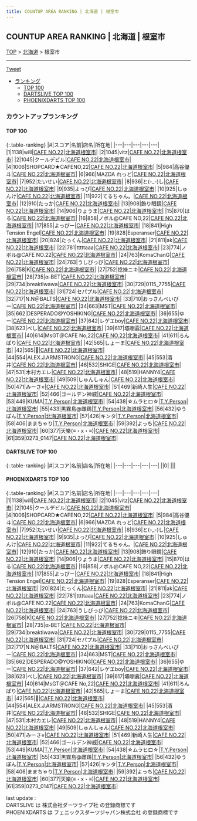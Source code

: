 ```yaml
---
title: COUNTUP AREA RANKING | 北海道 | 根室市
---
```

## COUNTUP AREA RANKING | 北海道 | 根室市

[TOP](/darts/rank/) > [北海道](/darts/rank/北海道/) > 根室市

___

<a href="https://twitter.com/share?ref_src=twsrc%5Etfw" data-text="COUNTUP AREA RANKING | 北海道根室市" class="twitter-share-button" data-hashtags="DARTSLIVE,PHOENIXDARTS,darts,ダーツ" data-show-count="false">Tweet</a>

* [ランキング](#カウントアップランキング)
    * [TOP 100](#top-100)
    * [DARTSLIVE TOP 100](#dartslive-top-100)
    * [PHOENIXDARTS TOP 100](#phoenixdarts-top-100)

### カウントアップランキング

#### TOP 100



{:.table-ranking}
|#|スコア|名前|店名|所在地|
|---|---|---|---|---|
|1|1138|<span class="rank-name-pd">will</span>|<a href="https://vs.phoenixdarts.com/jp/shop/shopDetailInfo/s_47493?s_seq=47493">CAFE NO.22</a>|<a href="/darts/rank/北海道/根室市">北海道根室市</a>|
|2|1045|<span class="rank-name-pd">vitz</span>|<a href="https://vs.phoenixdarts.com/jp/shop/shopDetailInfo/s_47493?s_seq=47493">CAFE NO.22</a>|<a href="/darts/rank/北海道/根室市">北海道根室市</a>|
|2|1045|<span class="rank-name-pd">クールデビル</span>|<a href="https://vs.phoenixdarts.com/jp/shop/shopDetailInfo/s_47493?s_seq=47493">CAFE NO.22</a>|<a href="/darts/rank/北海道/根室市">北海道根室市</a>|
|4|1006|<span class="rank-name-pd">SHOPCARD★CAFENO,22</span>|<a href="https://vs.phoenixdarts.com/jp/shop/shopDetailInfo/s_47493?s_seq=47493">CAFE NO.22</a>|<a href="/darts/rank/北海道/根室市">北海道根室市</a>|
|5|984|<span class="rank-name-pd">高谷優斗</span>|<a href="https://vs.phoenixdarts.com/jp/shop/shopDetailInfo/s_47493?s_seq=47493">CAFE NO.22</a>|<a href="/darts/rank/北海道/根室市">北海道根室市</a>|
|6|966|<span class="rank-name-pd">MAZDA れっど</span>|<a href="https://vs.phoenixdarts.com/jp/shop/shopDetailInfo/s_47493?s_seq=47493">CAFE NO.22</a>|<a href="/darts/rank/北海道/根室市">北海道根室市</a>|
|7|952|<span class="rank-name-pd">たいせい</span>|<a href="https://vs.phoenixdarts.com/jp/shop/shopDetailInfo/s_47493?s_seq=47493">CAFE NO.22</a>|<a href="/darts/rank/北海道/根室市">北海道根室市</a>|
|8|936|<span class="rank-name-pd">と(-_-)し</span>|<a href="https://vs.phoenixdarts.com/jp/shop/shopDetailInfo/s_47493?s_seq=47493">CAFE NO.22</a>|<a href="/darts/rank/北海道/根室市">北海道根室市</a>|
|9|935|<span class="rank-name-pd">よっぴ</span>|<a href="https://vs.phoenixdarts.com/jp/shop/shopDetailInfo/s_47493?s_seq=47493">CAFE NO.22</a>|<a href="/darts/rank/北海道/根室市">北海道根室市</a>|
|10|925|<span class="rank-name-pd">しゅんけ</span>|<a href="https://vs.phoenixdarts.com/jp/shop/shopDetailInfo/s_47493?s_seq=47493">CAFE NO.22</a>|<a href="/darts/rank/北海道/根室市">北海道根室市</a>|
|11|922|<span class="rank-name-pd">てるちゃん。</span>|<a href="https://vs.phoenixdarts.com/jp/shop/shopDetailInfo/s_47493?s_seq=47493">CAFE NO.22</a>|<a href="/darts/rank/北海道/根室市">北海道根室市</a>|
|12|910|<span class="rank-name-pd">たっか</span>|<a href="https://vs.phoenixdarts.com/jp/shop/shopDetailInfo/s_47493?s_seq=47493">CAFE NO.22</a>|<a href="/darts/rank/北海道/根室市">北海道根室市</a>|
|13|908|<span class="rank-name-pd">飾り眼鏡</span>|<a href="https://vs.phoenixdarts.com/jp/shop/shopDetailInfo/s_47493?s_seq=47493">CAFE NO.22</a>|<a href="/darts/rank/北海道/根室市">北海道根室市</a>|
|14|906|<span class="rank-name-pd">りょうま</span>|<a href="https://vs.phoenixdarts.com/jp/shop/shopDetailInfo/s_47493?s_seq=47493">CAFE NO.22</a>|<a href="/darts/rank/北海道/根室市">北海道根室市</a>|
|15|870|<span class="rank-name-pd">はる</span>|<a href="https://vs.phoenixdarts.com/jp/shop/shopDetailInfo/s_47493?s_seq=47493">CAFE NO.22</a>|<a href="/darts/rank/北海道/根室市">北海道根室市</a>|
|16|858|<span class="rank-name-pd">ノボル@CAFE NO,22</span>|<a href="https://vs.phoenixdarts.com/jp/shop/shopDetailInfo/s_47493?s_seq=47493">CAFE NO.22</a>|<a href="/darts/rank/北海道/根室市">北海道根室市</a>|
|17|855|<span class="rank-name-pd">よっぴー</span>|<a href="https://vs.phoenixdarts.com/jp/shop/shopDetailInfo/s_47493?s_seq=47493">CAFE NO.22</a>|<a href="/darts/rank/北海道/根室市">北海道根室市</a>|
|18|841|<span class="rank-name-pd">High Tension Engel</span>|<a href="https://vs.phoenixdarts.com/jp/shop/shopDetailInfo/s_47493?s_seq=47493">CAFE NO.22</a>|<a href="/darts/rank/北海道/根室市">北海道根室市</a>|
|19|828|<span class="rank-name-pd">Esperanser</span>|<a href="https://vs.phoenixdarts.com/jp/shop/shopDetailInfo/s_47493?s_seq=47493">CAFE NO.22</a>|<a href="/darts/rank/北海道/根室市">北海道根室市</a>|
|20|824|<span class="rank-name-pd">たっくん</span>|<a href="https://vs.phoenixdarts.com/jp/shop/shopDetailInfo/s_47493?s_seq=47493">CAFE NO.22</a>|<a href="/darts/rank/北海道/根室市">北海道根室市</a>|
|21|811|<span class="rank-name-pd">ak</span>|<a href="https://vs.phoenixdarts.com/jp/shop/shopDetailInfo/s_47493?s_seq=47493">CAFE NO.22</a>|<a href="/darts/rank/北海道/根室市">北海道根室市</a>|
|22|781|<span class="rank-name-pd">tttttaaa</span>|<a href="https://vs.phoenixdarts.com/jp/shop/shopDetailInfo/s_47493?s_seq=47493">CAFE NO.22</a>|<a href="/darts/rank/北海道/根室市">北海道根室市</a>|
|23|774|<span class="rank-name-pd">ノボル@CAFE NO.22</span>|<a href="https://vs.phoenixdarts.com/jp/shop/shopDetailInfo/s_47493?s_seq=47493">CAFE NO.22</a>|<a href="/darts/rank/北海道/根室市">北海道根室市</a>|
|24|763|<span class="rank-name-pd">KomaChanG</span>|<a href="https://vs.phoenixdarts.com/jp/shop/shopDetailInfo/s_47493?s_seq=47493">CAFE NO.22</a>|<a href="/darts/rank/北海道/根室市">北海道根室市</a>|
|24|763|<span class="rank-name-pd">うしぴっぴ</span>|<a href="https://vs.phoenixdarts.com/jp/shop/shopDetailInfo/s_47493?s_seq=47493">CAFE NO.22</a>|<a href="/darts/rank/北海道/根室市">北海道根室市</a>|
|26|758|<span class="rank-name-pd">K</span>|<a href="https://vs.phoenixdarts.com/jp/shop/shopDetailInfo/s_47493?s_seq=47493">CAFE NO.22</a>|<a href="/darts/rank/北海道/根室市">北海道根室市</a>|
|27|752|<span class="rank-name-pd">捻挫ニキ</span>|<a href="https://vs.phoenixdarts.com/jp/shop/shopDetailInfo/s_47493?s_seq=47493">CAFE NO.22</a>|<a href="/darts/rank/北海道/根室市">北海道根室市</a>|
|28|735|<span class="rank-name-pd">α-BET</span>|<a href="https://vs.phoenixdarts.com/jp/shop/shopDetailInfo/s_47493?s_seq=47493">CAFE NO.22</a>|<a href="/darts/rank/北海道/根室市">北海道根室市</a>|
|29|734|<span class="rank-name-pd">breaktiwawa</span>|<a href="https://vs.phoenixdarts.com/jp/shop/shopDetailInfo/s_47493?s_seq=47493">CAFE NO.22</a>|<a href="/darts/rank/北海道/根室市">北海道根室市</a>|
|30|729|<span class="rank-name-pd">0115_7755</span>|<a href="https://vs.phoenixdarts.com/jp/shop/shopDetailInfo/s_47493?s_seq=47493">CAFE NO.22</a>|<a href="/darts/rank/北海道/根室市">北海道根室市</a>|
|31|724|<span class="rank-name-pd">セパプル</span>|<a href="https://vs.phoenixdarts.com/jp/shop/shopDetailInfo/s_47493?s_seq=47493">CAFE NO.22</a>|<a href="/darts/rank/北海道/根室市">北海道根室市</a>|
|32|717|<span class="rank-name-pd">N.N＠BALTS</span>|<a href="https://vs.phoenixdarts.com/jp/shop/shopDetailInfo/s_47493?s_seq=47493">CAFE NO.22</a>|<a href="/darts/rank/北海道/根室市">北海道根室市</a>|
|33|710|<span class="rank-name-pd">おっさんべいびー</span>|<a href="https://vs.phoenixdarts.com/jp/shop/shopDetailInfo/s_47493?s_seq=47493">CAFE NO.22</a>|<a href="/darts/rank/北海道/根室市">北海道根室市</a>|
|34|663|<span class="rank-name-pd">MST</span>|<a href="https://vs.phoenixdarts.com/jp/shop/shopDetailInfo/s_47493?s_seq=47493">CAFE NO.22</a>|<a href="/darts/rank/北海道/根室市">北海道根室市</a>|
|35|662|<span class="rank-name-pd">DESPERADO@YOSHIKING</span>|<a href="https://vs.phoenixdarts.com/jp/shop/shopDetailInfo/s_47493?s_seq=47493">CAFE NO.22</a>|<a href="/darts/rank/北海道/根室市">北海道根室市</a>|
|36|655|<span class="rank-name-pd">ゆー</span>|<a href="https://vs.phoenixdarts.com/jp/shop/shopDetailInfo/s_47493?s_seq=47493">CAFE NO.22</a>|<a href="/darts/rank/北海道/根室市">北海道根室市</a>|
|37|642|<span class="rank-name-pd">レゲエboy</span>|<a href="https://vs.phoenixdarts.com/jp/shop/shopDetailInfo/s_47493?s_seq=47493">CAFE NO.22</a>|<a href="/darts/rank/北海道/根室市">北海道根室市</a>|
|38|623|<span class="rank-name-pd">べし</span>|<a href="https://vs.phoenixdarts.com/jp/shop/shopDetailInfo/s_47493?s_seq=47493">CAFE NO.22</a>|<a href="/darts/rank/北海道/根室市">北海道根室市</a>|
|39|617|<span class="rank-name-pd">壩嚠蠧</span>|<a href="https://vs.phoenixdarts.com/jp/shop/shopDetailInfo/s_47493?s_seq=47493">CAFE NO.22</a>|<a href="/darts/rank/北海道/根室市">北海道根室市</a>|
|40|614|<span class="rank-name-pd">MsGT＠CAFE No,22</span>|<a href="https://vs.phoenixdarts.com/jp/shop/shopDetailInfo/s_47493?s_seq=47493">CAFE NO.22</a>|<a href="/darts/rank/北海道/根室市">北海道根室市</a>|
|41|611|<span class="rank-name-pd">ろんぱり</span>|<a href="https://vs.phoenixdarts.com/jp/shop/shopDetailInfo/s_47493?s_seq=47493">CAFE NO.22</a>|<a href="/darts/rank/北海道/根室市">北海道根室市</a>|
|42|565|<span class="rank-name-pd">しょーま</span>|<a href="https://vs.phoenixdarts.com/jp/shop/shopDetailInfo/s_47493?s_seq=47493">CAFE NO.22</a>|<a href="/darts/rank/北海道/根室市">北海道根室市</a>|
|42|565|<span class="rank-name-pd">🧸</span>|<a href="https://vs.phoenixdarts.com/jp/shop/shopDetailInfo/s_47493?s_seq=47493">CAFE NO.22</a>|<a href="/darts/rank/北海道/根室市">北海道根室市</a>|
|44|554|<span class="rank-name-pd">ALEX.J.ARMSTRONG</span>|<a href="https://vs.phoenixdarts.com/jp/shop/shopDetailInfo/s_47493?s_seq=47493">CAFE NO.22</a>|<a href="/darts/rank/北海道/根室市">北海道根室市</a>|
|45|553|<span class="rank-name-pd">酒井</span>|<a href="https://vs.phoenixdarts.com/jp/shop/shopDetailInfo/s_47493?s_seq=47493">CAFE NO.22</a>|<a href="/darts/rank/北海道/根室市">北海道根室市</a>|
|46|532|<span class="rank-name-pd">SHIGE</span>|<a href="https://vs.phoenixdarts.com/jp/shop/shopDetailInfo/s_47493?s_seq=47493">CAFE NO.22</a>|<a href="/darts/rank/北海道/根室市">北海道根室市</a>|
|47|531|<span class="rank-name-pd">木村カエレ</span>|<a href="https://vs.phoenixdarts.com/jp/shop/shopDetailInfo/s_47493?s_seq=47493">CAFE NO.22</a>|<a href="/darts/rank/北海道/根室市">北海道根室市</a>|
|48|519|<span class="rank-name-pd">HANNY4</span>|<a href="https://vs.phoenixdarts.com/jp/shop/shopDetailInfo/s_47493?s_seq=47493">CAFE NO.22</a>|<a href="/darts/rank/北海道/根室市">北海道根室市</a>|
|49|509|<span class="rank-name-pd">しゅんしゅん</span>|<a href="https://vs.phoenixdarts.com/jp/shop/shopDetailInfo/s_47493?s_seq=47493">CAFE NO.22</a>|<a href="/darts/rank/北海道/根室市">北海道根室市</a>|
|50|471|<span class="rank-name-pd">みーさ⭐︎</span>|<a href="https://vs.phoenixdarts.com/jp/shop/shopDetailInfo/s_47493?s_seq=47493">CAFE NO.22</a>|<a href="/darts/rank/北海道/根室市">北海道根室市</a>|
|51|469|<span class="rank-name-pd">新崎人生</span>|<a href="https://vs.phoenixdarts.com/jp/shop/shopDetailInfo/s_47493?s_seq=47493">CAFE NO.22</a>|<a href="/darts/rank/北海道/根室市">北海道根室市</a>|
|52|466|<span class="rank-name-pd">ゴールデン神威</span>|<a href="https://vs.phoenixdarts.com/jp/shop/shopDetailInfo/s_47493?s_seq=47493">CAFE NO.22</a>|<a href="/darts/rank/北海道/根室市">北海道根室市</a>|
|53|449|<span class="rank-name-pd">KUMA</span>|<a href="https://vs.phoenixdarts.com/jp/shop/shopDetailInfo/s_78591?s_seq=78591">T.Y.Person</a>|<a href="/darts/rank/北海道/根室市">北海道根室市</a>|
|54|438|<span class="rank-name-pd">☆ムラヒロ☆</span>|<a href="https://vs.phoenixdarts.com/jp/shop/shopDetailInfo/s_78591?s_seq=78591">T.Y.Person</a>|<a href="/darts/rank/北海道/根室市">北海道根室市</a>|
|55|433|<span class="rank-name-pd">黒霧島@雌鶏</span>|<a href="https://vs.phoenixdarts.com/jp/shop/shopDetailInfo/s_78591?s_seq=78591">T.Y.Person</a>|<a href="/darts/rank/北海道/根室市">北海道根室市</a>|
|56|432|<span class="rank-name-pd">ゆうぽん</span>|<a href="https://vs.phoenixdarts.com/jp/shop/shopDetailInfo/s_78591?s_seq=78591">T.Y.Person</a>|<a href="/darts/rank/北海道/根室市">北海道根室市</a>|
|57|426|<span class="rank-name-pd">キンタ</span>|<a href="https://vs.phoenixdarts.com/jp/shop/shopDetailInfo/s_78591?s_seq=78591">T.Y.Person</a>|<a href="/darts/rank/北海道/根室市">北海道根室市</a>|
|58|406|<span class="rank-name-pd">ままちゃり</span>|<a href="https://vs.phoenixdarts.com/jp/shop/shopDetailInfo/s_78591?s_seq=78591">T.Y.Person</a>|<a href="/darts/rank/北海道/根室市">北海道根室市</a>|
|59|392|<span class="rank-name-pd">よっち</span>|<a href="https://vs.phoenixdarts.com/jp/shop/shopDetailInfo/s_47493?s_seq=47493">CAFE NO.22</a>|<a href="/darts/rank/北海道/根室市">北海道根室市</a>|
|60|377|<span class="rank-name-pd">天樂(≡・x・≡)</span>|<a href="https://vs.phoenixdarts.com/jp/shop/shopDetailInfo/s_47493?s_seq=47493">CAFE NO.22</a>|<a href="/darts/rank/北海道/根室市">北海道根室市</a>|
|61|359|<span class="rank-name-pd">0273_0147</span>|<a href="https://vs.phoenixdarts.com/jp/shop/shopDetailInfo/s_47493?s_seq=47493">CAFE NO.22</a>|<a href="/darts/rank/北海道/根室市">北海道根室市</a>|


#### DARTSLIVE TOP 100



{:.table-ranking}
|#|スコア|名前|店名|所在地|
|---|---|---|---|---|
||0|<span class="rank-name-dl"> </span>|<a href=""></a>|<a href="/darts/rank//"></a>|


#### PHOENIXDARTS TOP 100



{:.table-ranking}
|#|スコア|名前|店名|所在地|
|---|---|---|---|---|
|1|1138|<span class="rank-name-pd">will</span>|<a href="https://vs.phoenixdarts.com/jp/shop/shopDetailInfo/s_47493?s_seq=47493">CAFE NO.22</a>|<a href="/darts/rank/北海道/根室市">北海道根室市</a>|
|2|1045|<span class="rank-name-pd">vitz</span>|<a href="https://vs.phoenixdarts.com/jp/shop/shopDetailInfo/s_47493?s_seq=47493">CAFE NO.22</a>|<a href="/darts/rank/北海道/根室市">北海道根室市</a>|
|2|1045|<span class="rank-name-pd">クールデビル</span>|<a href="https://vs.phoenixdarts.com/jp/shop/shopDetailInfo/s_47493?s_seq=47493">CAFE NO.22</a>|<a href="/darts/rank/北海道/根室市">北海道根室市</a>|
|4|1006|<span class="rank-name-pd">SHOPCARD★CAFENO,22</span>|<a href="https://vs.phoenixdarts.com/jp/shop/shopDetailInfo/s_47493?s_seq=47493">CAFE NO.22</a>|<a href="/darts/rank/北海道/根室市">北海道根室市</a>|
|5|984|<span class="rank-name-pd">高谷優斗</span>|<a href="https://vs.phoenixdarts.com/jp/shop/shopDetailInfo/s_47493?s_seq=47493">CAFE NO.22</a>|<a href="/darts/rank/北海道/根室市">北海道根室市</a>|
|6|966|<span class="rank-name-pd">MAZDA れっど</span>|<a href="https://vs.phoenixdarts.com/jp/shop/shopDetailInfo/s_47493?s_seq=47493">CAFE NO.22</a>|<a href="/darts/rank/北海道/根室市">北海道根室市</a>|
|7|952|<span class="rank-name-pd">たいせい</span>|<a href="https://vs.phoenixdarts.com/jp/shop/shopDetailInfo/s_47493?s_seq=47493">CAFE NO.22</a>|<a href="/darts/rank/北海道/根室市">北海道根室市</a>|
|8|936|<span class="rank-name-pd">と(-_-)し</span>|<a href="https://vs.phoenixdarts.com/jp/shop/shopDetailInfo/s_47493?s_seq=47493">CAFE NO.22</a>|<a href="/darts/rank/北海道/根室市">北海道根室市</a>|
|9|935|<span class="rank-name-pd">よっぴ</span>|<a href="https://vs.phoenixdarts.com/jp/shop/shopDetailInfo/s_47493?s_seq=47493">CAFE NO.22</a>|<a href="/darts/rank/北海道/根室市">北海道根室市</a>|
|10|925|<span class="rank-name-pd">しゅんけ</span>|<a href="https://vs.phoenixdarts.com/jp/shop/shopDetailInfo/s_47493?s_seq=47493">CAFE NO.22</a>|<a href="/darts/rank/北海道/根室市">北海道根室市</a>|
|11|922|<span class="rank-name-pd">てるちゃん。</span>|<a href="https://vs.phoenixdarts.com/jp/shop/shopDetailInfo/s_47493?s_seq=47493">CAFE NO.22</a>|<a href="/darts/rank/北海道/根室市">北海道根室市</a>|
|12|910|<span class="rank-name-pd">たっか</span>|<a href="https://vs.phoenixdarts.com/jp/shop/shopDetailInfo/s_47493?s_seq=47493">CAFE NO.22</a>|<a href="/darts/rank/北海道/根室市">北海道根室市</a>|
|13|908|<span class="rank-name-pd">飾り眼鏡</span>|<a href="https://vs.phoenixdarts.com/jp/shop/shopDetailInfo/s_47493?s_seq=47493">CAFE NO.22</a>|<a href="/darts/rank/北海道/根室市">北海道根室市</a>|
|14|906|<span class="rank-name-pd">りょうま</span>|<a href="https://vs.phoenixdarts.com/jp/shop/shopDetailInfo/s_47493?s_seq=47493">CAFE NO.22</a>|<a href="/darts/rank/北海道/根室市">北海道根室市</a>|
|15|870|<span class="rank-name-pd">はる</span>|<a href="https://vs.phoenixdarts.com/jp/shop/shopDetailInfo/s_47493?s_seq=47493">CAFE NO.22</a>|<a href="/darts/rank/北海道/根室市">北海道根室市</a>|
|16|858|<span class="rank-name-pd">ノボル@CAFE NO,22</span>|<a href="https://vs.phoenixdarts.com/jp/shop/shopDetailInfo/s_47493?s_seq=47493">CAFE NO.22</a>|<a href="/darts/rank/北海道/根室市">北海道根室市</a>|
|17|855|<span class="rank-name-pd">よっぴー</span>|<a href="https://vs.phoenixdarts.com/jp/shop/shopDetailInfo/s_47493?s_seq=47493">CAFE NO.22</a>|<a href="/darts/rank/北海道/根室市">北海道根室市</a>|
|18|841|<span class="rank-name-pd">High Tension Engel</span>|<a href="https://vs.phoenixdarts.com/jp/shop/shopDetailInfo/s_47493?s_seq=47493">CAFE NO.22</a>|<a href="/darts/rank/北海道/根室市">北海道根室市</a>|
|19|828|<span class="rank-name-pd">Esperanser</span>|<a href="https://vs.phoenixdarts.com/jp/shop/shopDetailInfo/s_47493?s_seq=47493">CAFE NO.22</a>|<a href="/darts/rank/北海道/根室市">北海道根室市</a>|
|20|824|<span class="rank-name-pd">たっくん</span>|<a href="https://vs.phoenixdarts.com/jp/shop/shopDetailInfo/s_47493?s_seq=47493">CAFE NO.22</a>|<a href="/darts/rank/北海道/根室市">北海道根室市</a>|
|21|811|<span class="rank-name-pd">ak</span>|<a href="https://vs.phoenixdarts.com/jp/shop/shopDetailInfo/s_47493?s_seq=47493">CAFE NO.22</a>|<a href="/darts/rank/北海道/根室市">北海道根室市</a>|
|22|781|<span class="rank-name-pd">tttttaaa</span>|<a href="https://vs.phoenixdarts.com/jp/shop/shopDetailInfo/s_47493?s_seq=47493">CAFE NO.22</a>|<a href="/darts/rank/北海道/根室市">北海道根室市</a>|
|23|774|<span class="rank-name-pd">ノボル@CAFE NO.22</span>|<a href="https://vs.phoenixdarts.com/jp/shop/shopDetailInfo/s_47493?s_seq=47493">CAFE NO.22</a>|<a href="/darts/rank/北海道/根室市">北海道根室市</a>|
|24|763|<span class="rank-name-pd">KomaChanG</span>|<a href="https://vs.phoenixdarts.com/jp/shop/shopDetailInfo/s_47493?s_seq=47493">CAFE NO.22</a>|<a href="/darts/rank/北海道/根室市">北海道根室市</a>|
|24|763|<span class="rank-name-pd">うしぴっぴ</span>|<a href="https://vs.phoenixdarts.com/jp/shop/shopDetailInfo/s_47493?s_seq=47493">CAFE NO.22</a>|<a href="/darts/rank/北海道/根室市">北海道根室市</a>|
|26|758|<span class="rank-name-pd">K</span>|<a href="https://vs.phoenixdarts.com/jp/shop/shopDetailInfo/s_47493?s_seq=47493">CAFE NO.22</a>|<a href="/darts/rank/北海道/根室市">北海道根室市</a>|
|27|752|<span class="rank-name-pd">捻挫ニキ</span>|<a href="https://vs.phoenixdarts.com/jp/shop/shopDetailInfo/s_47493?s_seq=47493">CAFE NO.22</a>|<a href="/darts/rank/北海道/根室市">北海道根室市</a>|
|28|735|<span class="rank-name-pd">α-BET</span>|<a href="https://vs.phoenixdarts.com/jp/shop/shopDetailInfo/s_47493?s_seq=47493">CAFE NO.22</a>|<a href="/darts/rank/北海道/根室市">北海道根室市</a>|
|29|734|<span class="rank-name-pd">breaktiwawa</span>|<a href="https://vs.phoenixdarts.com/jp/shop/shopDetailInfo/s_47493?s_seq=47493">CAFE NO.22</a>|<a href="/darts/rank/北海道/根室市">北海道根室市</a>|
|30|729|<span class="rank-name-pd">0115_7755</span>|<a href="https://vs.phoenixdarts.com/jp/shop/shopDetailInfo/s_47493?s_seq=47493">CAFE NO.22</a>|<a href="/darts/rank/北海道/根室市">北海道根室市</a>|
|31|724|<span class="rank-name-pd">セパプル</span>|<a href="https://vs.phoenixdarts.com/jp/shop/shopDetailInfo/s_47493?s_seq=47493">CAFE NO.22</a>|<a href="/darts/rank/北海道/根室市">北海道根室市</a>|
|32|717|<span class="rank-name-pd">N.N＠BALTS</span>|<a href="https://vs.phoenixdarts.com/jp/shop/shopDetailInfo/s_47493?s_seq=47493">CAFE NO.22</a>|<a href="/darts/rank/北海道/根室市">北海道根室市</a>|
|33|710|<span class="rank-name-pd">おっさんべいびー</span>|<a href="https://vs.phoenixdarts.com/jp/shop/shopDetailInfo/s_47493?s_seq=47493">CAFE NO.22</a>|<a href="/darts/rank/北海道/根室市">北海道根室市</a>|
|34|663|<span class="rank-name-pd">MST</span>|<a href="https://vs.phoenixdarts.com/jp/shop/shopDetailInfo/s_47493?s_seq=47493">CAFE NO.22</a>|<a href="/darts/rank/北海道/根室市">北海道根室市</a>|
|35|662|<span class="rank-name-pd">DESPERADO@YOSHIKING</span>|<a href="https://vs.phoenixdarts.com/jp/shop/shopDetailInfo/s_47493?s_seq=47493">CAFE NO.22</a>|<a href="/darts/rank/北海道/根室市">北海道根室市</a>|
|36|655|<span class="rank-name-pd">ゆー</span>|<a href="https://vs.phoenixdarts.com/jp/shop/shopDetailInfo/s_47493?s_seq=47493">CAFE NO.22</a>|<a href="/darts/rank/北海道/根室市">北海道根室市</a>|
|37|642|<span class="rank-name-pd">レゲエboy</span>|<a href="https://vs.phoenixdarts.com/jp/shop/shopDetailInfo/s_47493?s_seq=47493">CAFE NO.22</a>|<a href="/darts/rank/北海道/根室市">北海道根室市</a>|
|38|623|<span class="rank-name-pd">べし</span>|<a href="https://vs.phoenixdarts.com/jp/shop/shopDetailInfo/s_47493?s_seq=47493">CAFE NO.22</a>|<a href="/darts/rank/北海道/根室市">北海道根室市</a>|
|39|617|<span class="rank-name-pd">壩嚠蠧</span>|<a href="https://vs.phoenixdarts.com/jp/shop/shopDetailInfo/s_47493?s_seq=47493">CAFE NO.22</a>|<a href="/darts/rank/北海道/根室市">北海道根室市</a>|
|40|614|<span class="rank-name-pd">MsGT＠CAFE No,22</span>|<a href="https://vs.phoenixdarts.com/jp/shop/shopDetailInfo/s_47493?s_seq=47493">CAFE NO.22</a>|<a href="/darts/rank/北海道/根室市">北海道根室市</a>|
|41|611|<span class="rank-name-pd">ろんぱり</span>|<a href="https://vs.phoenixdarts.com/jp/shop/shopDetailInfo/s_47493?s_seq=47493">CAFE NO.22</a>|<a href="/darts/rank/北海道/根室市">北海道根室市</a>|
|42|565|<span class="rank-name-pd">しょーま</span>|<a href="https://vs.phoenixdarts.com/jp/shop/shopDetailInfo/s_47493?s_seq=47493">CAFE NO.22</a>|<a href="/darts/rank/北海道/根室市">北海道根室市</a>|
|42|565|<span class="rank-name-pd">🧸</span>|<a href="https://vs.phoenixdarts.com/jp/shop/shopDetailInfo/s_47493?s_seq=47493">CAFE NO.22</a>|<a href="/darts/rank/北海道/根室市">北海道根室市</a>|
|44|554|<span class="rank-name-pd">ALEX.J.ARMSTRONG</span>|<a href="https://vs.phoenixdarts.com/jp/shop/shopDetailInfo/s_47493?s_seq=47493">CAFE NO.22</a>|<a href="/darts/rank/北海道/根室市">北海道根室市</a>|
|45|553|<span class="rank-name-pd">酒井</span>|<a href="https://vs.phoenixdarts.com/jp/shop/shopDetailInfo/s_47493?s_seq=47493">CAFE NO.22</a>|<a href="/darts/rank/北海道/根室市">北海道根室市</a>|
|46|532|<span class="rank-name-pd">SHIGE</span>|<a href="https://vs.phoenixdarts.com/jp/shop/shopDetailInfo/s_47493?s_seq=47493">CAFE NO.22</a>|<a href="/darts/rank/北海道/根室市">北海道根室市</a>|
|47|531|<span class="rank-name-pd">木村カエレ</span>|<a href="https://vs.phoenixdarts.com/jp/shop/shopDetailInfo/s_47493?s_seq=47493">CAFE NO.22</a>|<a href="/darts/rank/北海道/根室市">北海道根室市</a>|
|48|519|<span class="rank-name-pd">HANNY4</span>|<a href="https://vs.phoenixdarts.com/jp/shop/shopDetailInfo/s_47493?s_seq=47493">CAFE NO.22</a>|<a href="/darts/rank/北海道/根室市">北海道根室市</a>|
|49|509|<span class="rank-name-pd">しゅんしゅん</span>|<a href="https://vs.phoenixdarts.com/jp/shop/shopDetailInfo/s_47493?s_seq=47493">CAFE NO.22</a>|<a href="/darts/rank/北海道/根室市">北海道根室市</a>|
|50|471|<span class="rank-name-pd">みーさ⭐︎</span>|<a href="https://vs.phoenixdarts.com/jp/shop/shopDetailInfo/s_47493?s_seq=47493">CAFE NO.22</a>|<a href="/darts/rank/北海道/根室市">北海道根室市</a>|
|51|469|<span class="rank-name-pd">新崎人生</span>|<a href="https://vs.phoenixdarts.com/jp/shop/shopDetailInfo/s_47493?s_seq=47493">CAFE NO.22</a>|<a href="/darts/rank/北海道/根室市">北海道根室市</a>|
|52|466|<span class="rank-name-pd">ゴールデン神威</span>|<a href="https://vs.phoenixdarts.com/jp/shop/shopDetailInfo/s_47493?s_seq=47493">CAFE NO.22</a>|<a href="/darts/rank/北海道/根室市">北海道根室市</a>|
|53|449|<span class="rank-name-pd">KUMA</span>|<a href="https://vs.phoenixdarts.com/jp/shop/shopDetailInfo/s_78591?s_seq=78591">T.Y.Person</a>|<a href="/darts/rank/北海道/根室市">北海道根室市</a>|
|54|438|<span class="rank-name-pd">☆ムラヒロ☆</span>|<a href="https://vs.phoenixdarts.com/jp/shop/shopDetailInfo/s_78591?s_seq=78591">T.Y.Person</a>|<a href="/darts/rank/北海道/根室市">北海道根室市</a>|
|55|433|<span class="rank-name-pd">黒霧島@雌鶏</span>|<a href="https://vs.phoenixdarts.com/jp/shop/shopDetailInfo/s_78591?s_seq=78591">T.Y.Person</a>|<a href="/darts/rank/北海道/根室市">北海道根室市</a>|
|56|432|<span class="rank-name-pd">ゆうぽん</span>|<a href="https://vs.phoenixdarts.com/jp/shop/shopDetailInfo/s_78591?s_seq=78591">T.Y.Person</a>|<a href="/darts/rank/北海道/根室市">北海道根室市</a>|
|57|426|<span class="rank-name-pd">キンタ</span>|<a href="https://vs.phoenixdarts.com/jp/shop/shopDetailInfo/s_78591?s_seq=78591">T.Y.Person</a>|<a href="/darts/rank/北海道/根室市">北海道根室市</a>|
|58|406|<span class="rank-name-pd">ままちゃり</span>|<a href="https://vs.phoenixdarts.com/jp/shop/shopDetailInfo/s_78591?s_seq=78591">T.Y.Person</a>|<a href="/darts/rank/北海道/根室市">北海道根室市</a>|
|59|392|<span class="rank-name-pd">よっち</span>|<a href="https://vs.phoenixdarts.com/jp/shop/shopDetailInfo/s_47493?s_seq=47493">CAFE NO.22</a>|<a href="/darts/rank/北海道/根室市">北海道根室市</a>|
|60|377|<span class="rank-name-pd">天樂(≡・x・≡)</span>|<a href="https://vs.phoenixdarts.com/jp/shop/shopDetailInfo/s_47493?s_seq=47493">CAFE NO.22</a>|<a href="/darts/rank/北海道/根室市">北海道根室市</a>|
|61|359|<span class="rank-name-pd">0273_0147</span>|<a href="https://vs.phoenixdarts.com/jp/shop/shopDetailInfo/s_47493?s_seq=47493">CAFE NO.22</a>|<a href="/darts/rank/北海道/根室市">北海道根室市</a>|


<div class="footer border-top border-gray-light mt-5 pt-3 text-right text-gray">
    last update : <span style="font-weight: italic" id="foot_last_modified"></span><br />
    DARTSLIVE は 株式会社ダーツライブ社 の登録商標です<br />
    PHOENIXDARTS は フェニックスダーツジャパン株式会社 の登録商標です<br />
</div>

<script src="https://cdnjs.cloudflare.com/ajax/libs/jquery.tablesorter/2.31.3/js/jquery.tablesorter.min.js" integrity="sha512-qzgd5cYSZcosqpzpn7zF2ZId8f/8CHmFKZ8j7mU4OUXTNRd5g+ZHBPsgKEwoqxCtdQvExE5LprwwPAgoicguNg==" crossorigin="anonymous" referrerpolicy="no-referrer"></script>
<link rel="stylesheet" href="https://cdnjs.cloudflare.com/ajax/libs/jquery.tablesorter/2.31.3/css/theme.default.min.css" integrity="sha512-wghhOJkjQX0Lh3NSWvNKeZ0ZpNn+SPVXX1Qyc9OCaogADktxrBiBdKGDoqVUOyhStvMBmJQ8ZdMHiR3wuEq8+w==" crossorigin="anonymous" referrerpolicy="no-referrer" />
<script>
$(function() {
    $(".table-ranking").tablesorter({sortList:[[0, 0]]});
    $("#foot_last_modified").text(formatDate(new Date(document.lastModified), 'yyyy-MM-dd HH:mm:ss'));
});
</script>

<script async src="https://platform.twitter.com/widgets.js" charset="utf-8"></script>